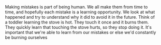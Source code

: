 Making mistakes is part of being human. We all make them from time to time, and hopefully each mistake is a learning opportunity. We look at what happened and try to understand why it did to avoid it in the future. Think of a toddler learning the stove is hot. They touch it once and it burns them. They quickly learn that touching the stove hurts, so they stop doing it. It's important that we're able to learn from our mistakes or else we'd constantly be burning ourselves